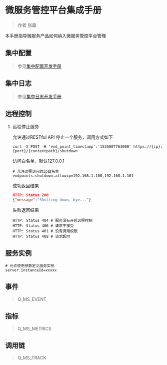 # 微服务管控平台集成手册

> 作者 张磊

本手册指导微服务产品如何纳入微服务管控平台管理

## 集中配置

> 参见[集中配置开发手册](../../developer/config/README.md)



## 集中日志

> 参见[集中日志开发手册](../../developer/logger/README.md)



## 远程控制

1. 远程停止服务

   允许通过RESTful API 停止一个服务，调用方式如下

   ```shell
   curl -X POST -H 'end_point_timestamp':'1535007763000' https://{ip}:{port}/{contextpath}/shutdown
   ```

   访问白名单，默认127.0.0.1

   ```properties
   # 允许远程访问的ip白名单
   endpoints.shutdown.allowip=192.168.1.100,192.168.1.101
   ```

   成功返回结果

   ```json
   HTTP: Status 200
   {"message":"Shutting down, bye..."}
   ```

   失败返回结果

   ```
   HTTP: Status 404 # 服务没有开启远程控制
   HTTP: Status 406 # 请求不接受
   HTTP: Status 401 # 没有调用权限
   HTTP: Status 408 # 请求超时
   ```

   

## 服务实例

```properties
# 允许使用参数定义服务实例
server.instanceId=xxxxx
```

## 事件

> Q_MS_EVENT

## 指标

> Q_MS_METRICS

## 调用链

> Q_MS_TRACK

